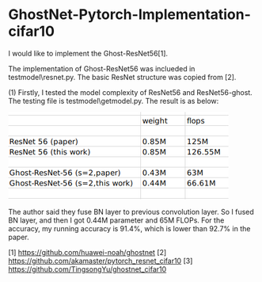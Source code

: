 # GhostNet-Pytorch-Implementation-cifar10

I would like to implement the Ghost-ResNet56[1]. 

The implementation of Ghost-ResNet56 was inclueded in testmodel\resnet.py. The basic ResNet structure was copied from [2]. 

(1) Firstly, I tested the model complexity of ResNet56 and ResNet56-ghost. The testing file is testmodel\getmodel.py. The result is as below:


![](https://github.com/U-C-J/GhostNet-Pytorch-Implementation-cifar10/blob/master/Screenshot%20from%202020-08-04%2014-58-08.png)

The author said they fuse BN layer to previous convolution layer. So I fused BN layer, and then I got 0.44M parameter and 65M FLOPs. For the accuracy, my running accuracy is 91.4%, which is lower than 92.7% in the paper. 



[1] https://github.com/huawei-noah/ghostnet
[2] https://github.com/akamaster/pytorch_resnet_cifar10
[3] https://github.com/TingsongYu/ghostnet_cifar10
